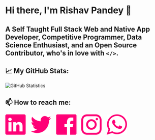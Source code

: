 # Hi there, I'm Rishav Pandey 👋

## A Self Taught Full Stack Web and Native App Developer, Competitive Programmer, Data Science Enthusiast, and an Open Source Contributor, who's in love with `</>`.

## 📈 My GitHub Stats:

![GitHub Statistics](https://github-readme-stats.vercel.app/api?username=rishavpandey43&show_icons=true&title_color=f07&icon_color=79ff97&text_color=9f9f9f&bg_color=151515)

## 📫 How to reach me:

[![Linkedin](https://raw.githubusercontent.com/rishavpandey43/rishavpandey43/master/assets/images/linkedin.svg)](https://linkedin.com/in/rishavpandey43/)
&nbsp;&nbsp;
[![Twitter](https://raw.githubusercontent.com/rishavpandey43/rishavpandey43/master/assets/images/twitter.svg)](https://twitter.com/rishavpandey43)
&nbsp;&nbsp;
[![Facebook](https://raw.githubusercontent.com/rishavpandey43/rishavpandey43/master/assets/images/facebook.svg)](https://facebook.com/rishavpandey43)
&nbsp;&nbsp;
[![Instagram](https://raw.githubusercontent.com/rishavpandey43/rishavpandey43/master/assets/images/instagram.svg)](https://www.instagram.com/rishavpandey43/)
&nbsp;&nbsp;
[![Whatsapp](https://raw.githubusercontent.com/rishavpandey43/rishavpandey43/master/assets/images/whatsapp.svg)](https://wa.me/919771578320?text=Hello%20Rishav.%0A%0A%0AI%20hope%20you%27re%20doing%20great.%0A%0AI%20got%20your%20number%20through%20your%20website%20and%20was%20interested%20to%20talk%20with%20you.)

<!--
**rishavpandey43/rishavpandey43** is a ✨ _special_ ✨ repository because its `README.md` (this file) appears on your GitHub profile.

Here are some ideas to get you started:

- 🔭 I’m currently working on ...
- 🌱 I’m currently learning ...
- 👯 I’m looking to collaborate on ...
- 🤔 I’m looking for help with ...
- 💬 Ask me about ...
- 📫 How to reach me: ...
- 😄 Pronouns: ...
- ⚡ Fun fact: ...
-->
